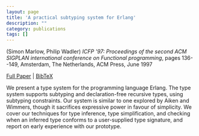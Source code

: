 ```yaml
---
layout: page
title: 'A practical subtyping system for Erlang'
description: ""
category: publications
tags: []
---
```

(Simon Marlow, Philip Wadler) *ICFP '97: Proceedings of the second ACM SIGPLAN international conference on Functional programming*, pages 136--149, Amsterdam, The Netherlands, ACM Press, June 1997

<a href="http://simonmar.github.io/bib/papers/erltc.pdf">Full Paper</a> | <a href="erltc97.bib">BibTeX</a>

We present a type system for the programming language Erlang.  The
type system supports subtyping and declaration-free recursive types,
using subtyping constraints.  Our system is similar to one explored by
Aiken and Wimmers, though it sacrifices expressive power in favour of
simplicity.  We cover our techniques for type inference, type
simplification, and checking when an inferred type conforms to a
user-supplied type signature, and report on early experience with our
prototype.
